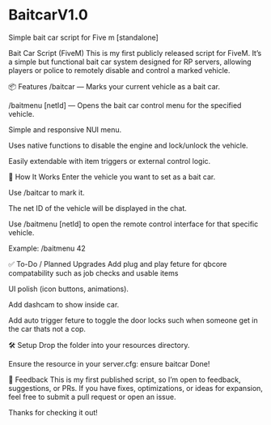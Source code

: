 # BaitcarV1.0
Simple bait car script for Five m [standalone]

Bait Car Script (FiveM)
This is my first publicly released script for FiveM. It’s a simple but functional bait car system designed for RP servers, allowing players or police to remotely disable and control a marked vehicle.

📦 Features
/baitcar — Marks your current vehicle as a bait car.

/baitmenu [netId] — Opens the bait car control menu for the specified vehicle.

Simple and responsive NUI menu.

Uses native functions to disable the engine and lock/unlock the vehicle.

Easily extendable with item triggers or external control logic.

🔧 How It Works
Enter the vehicle you want to set as a bait car.

Use /baitcar to mark it.

The net ID of the vehicle will be displayed in the chat.

Use /baitmenu [netId] to open the remote control interface for that specific vehicle.

Example:
/baitmenu 42

✅ To-Do / Planned Upgrades
Add plug and play feture for qbcore compatability such as job checks and usable items

UI polish (icon buttons, animations).

Add dashcam to show inside car.

Add auto trigger feture to toggle the door locks such when someone get in the car thats not a cop.

🛠️ Setup
Drop the folder into your resources directory.

Ensure the resource in your server.cfg:
ensure baitcar
Done!

💬 Feedback
This is my first published script, so I’m open to feedback, suggestions, or PRs. If you have fixes, optimizations, or ideas for expansion, feel free to submit a pull request or open an issue.

Thanks for checking it out!
